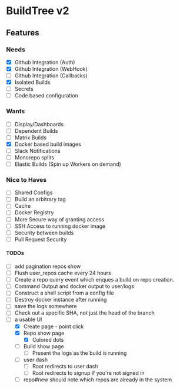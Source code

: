 # BuildTree v2

## Features

### Needs
- [x] Github Integration (Auth)
- [x] Github Integration (WebHook)
- [ ] Github Integration (Callbacks)
- [x] Isolated Builds
- [ ] Secrets
- [ ] Code based configuration

### Wants
- [ ] Display/Dashboards
- [ ] Dependent Builds
- [ ] Matrix Builds
- [x] Docker based build images
- [ ] Slack Notifications
- [ ] Monorepo splits
- [ ] Elastic Builds (Spin up Workers on demand)

### Nice to Haves
- [ ] Shared Configs
- [ ] Build an arbitrary tag
- [ ] Cache
- [ ] Docker Registry
- [ ] More Secure way of granting access
- [ ] SSH Access to running docker image
- [ ] Security between builds
- [ ] Pull Request Security

#### TODOs
- [ ] add pagination repos show
- [ ] Flush user_repos cache every 24 hours
- [ ] Create a repo query event which enques a build on repo creation.
- [ ] Command Output and docker output to user/logs
- [ ] Construct a shell script from a config file
- [ ] Destroy docker instance after running
- [ ] save the logs somewhere
- [ ] Check out a specific SHA, not just the head of the branch
- [ ] a usable UI
  - [x] Create page - point click
  - [x] Repo show page
    - [x] Colored dots
  - [ ] Build show page
    - [ ] Present the logs as the build is running
  - [ ] user dash
    - [ ] Root redirects to user dash
    - [ ] Root redirects to signup if you're not signed in
  - [ ] repo#new should note which repos are already in the system
